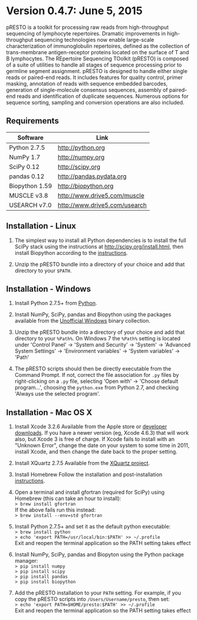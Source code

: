 Version 0.4.7:  June 5, 2015
===============================================================================

pRESTO is a toolkit for processing raw reads from high-throughput sequencing 
of lymphocyte repertoires. Dramatic improvements in high-throughput sequencing 
technologies now enable large-scale characterization of immunoglobulin 
repertoires, defined as the collection of trans-membrane antigen-receptor 
proteins located on the surface of T and B lymphocytes. The REpertoire 
Sequencing TOolkit (pRESTO) is composed of a suite of utilities to handle all 
stages of sequence processing prior to germline segment assignment. pRESTO is 
designed to handle either single reads or paired-end reads. It includes 
features for quality control, primer masking, annotation of reads with sequence 
embedded barcodes, generation of single-molecule consensus sequences, assembly 
of paired-end reads and identification of duplicate sequences. Numerous options 
for sequence sorting, sampling and conversion operations are also included.


Requirements
-------------------------------------------------------------------------------

Software        | Link
--------------- | -----------------------------
Python 2.7.5    | http://python.org
NumPy 1.7       | http://numpy.org
SciPy 0.12      | http://scipy.org
pandas 0.12     | http://pandas.pydata.org
Biopython 1.59  | http://biopython.org
MUSCLE v3.8     | http://www.drive5.com/muscle
USEARCH v7.0    | http://www.drive5.com/usearch


Installation - Linux
-------------------------------------------------------------------------------

1. The simplest way to install all Python dependencies is to install the full 
   SciPy stack using the instructions at http://scipy.org/install.html, then 
   install Biopython according to the 
   [instructions](http://biopython.org/DIST/docs/install/Installation.html).

2. Unzip the pRESTO bundle into a directory of your choice and add that 
   directory to your `$PATH`.


Installation - Windows
-------------------------------------------------------------------------------

1. Install Python 2.7.5+ from [Python](http://python.org/download).

2. Install NumPy, SciPy, pandas and Biopython using the packages available 
   from the [Unofficial Windows](http://www.lfd.uci.edu/~gohlke/pythonlibs)
   binary collection.

3. Unzip the pRESTO bundle into a directory of your choice and add that 
   directory to your `%Path%`.  On Windows 7 the `%Path%` setting is located under
   'Control Panel' -> 'System and Security' -> 'System' -> 
   'Advanced System Settings' -> 'Environment variables' -> 'System variables' 
   -> 'Path'

4. The pRESTO scripts should then be directly executable from the Command Prompt.
   If not, correct the file association for `.py` files by right-clicking on a 
   `.py` file, selecting 'Open with' -> 'Choose default program...', choosing the 
   `python.exe` from Python 2.7, and checking 'Always use the selected program'.
   

Installation - Mac OS X
-------------------------------------------------------------------------------

1. Install Xcode 3.2.6
   Available from the Apple store or 
   [developer downloads](http://developer.apple.com/downloads).
   If you have a newer version (eg, Xcode 4.6.3) that will work also,
   but Xcode 3 is free of charge.  If Xcode fails to install with an
   "Unknown Error", change the date on your system to some time in 2011,
   install Xcode, and then change the date back to the proper setting.

2. Install XQuartz 2.7.5
   Available from the [XQuartz project](http://xquartz.macosforge.org/landing).

3. Install Homebrew
   Follow the installation and post-installation [instructions](http://brew.sh).

4. Open a terminal and install gfortran (required for SciPy) using Homebrew
   (this can take an hour to install):  
   `> brew install gfortran`  
   If the above fails run this instead:  
   `> brew install --env=std gfortran`
   
5. Install Python 2.7.5+ and set it as the default python executable:  
   `> brew install python`  
   `> echo 'export PATH=/usr/local/bin:$PATH' >> ~/.profile`  
   Exit and reopen the terminal application so the PATH setting takes effect

6. Install NumPy, SciPy, pandas and Biopyton using the Python package manager:  
   `> pip install numpy`  
   `> pip install scipy`  
   `> pip install pandas`  
   `> pip install biopython`  
   
7. Add the pRESTO installation to your `PATH` setting. For example,
   if you copy the pRESTO scripts into `/Users/Username/presto`, then set:  
   `> echo 'export PATH=$HOME/presto:$PATH' >> ~/.profile`  
   Exit and reopen the terminal application so the PATH setting takes effect

